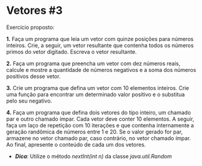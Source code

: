 # Vetores #3

Exercício proposto:

**1.** Faça um programa que leia um vetor com quinze posições para números inteiros. Crie, a seguir, um vetor resultante que contenha todos os números primos do vetor digitado.
Escreva o vetor resultante.

**2.** Faça um programa que preencha um vetor com dez números reais, calcule e mostre a quantidade de números negativos e a soma dos números positivos desse vetor.

**3.** Crie um programa que defina um vetor com 10 elementos inteiros. Crie uma função para encontrar um determinado valor positivo e o substitua pelo seu negativo.

**4.** Faça um programa que defina dois vetores do tipo inteiro, um chamado par e outro chamado ímpar. Cada vetor deve conter 10 elementos. A seguir, faça um laço de repetição com 10 iterações e que contenha internamente a geração randômica de números entre 1 e 20. Se o valor gerado for par, armazene no vetor chamado par, caso contrário, no vetor chamado ímpar. Ao final, apresente o conteúdo de cada um dos vetores.

- ***Dica***: Utilize o método *nextInt(int n)* da classe *java.util.Random*